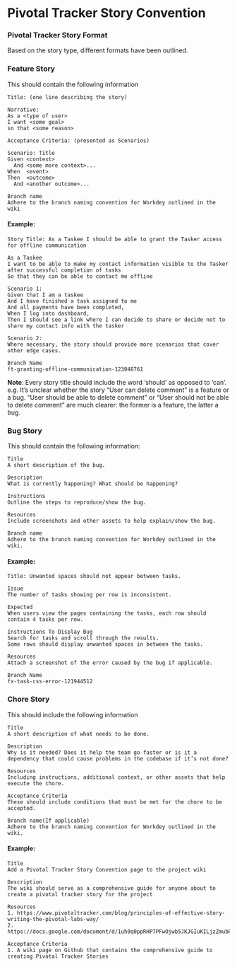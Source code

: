 # Pivotal Tracker Story Convention

### Pivotal Tracker Story Format

Based on the story type, different formats have been outlined.

### Feature Story

This should contain the following information

```
Title: (one line describing the story)
 
Narrative:
As a <type of user>  
I want <some goal> 
so that <some reason>
 
Acceptance Criteria: (presented as Scenarios)  

Scenario: Title  
Given <context>  
  And <some more context>...  
When  <event>  
Then  <outcome>  
  And <another outcome>...

Branch name  
Adhere to the branch naming convention for Workdey outlined in the wiki
```

#### Example:

```
Story Title: As a Taskee I should be able to grant the Tasker access for offline communication  

As a Taskee
I want to be able to make my contact information visible to the Tasker after successful completion of tasks
So that they can be able to contact me offline

Scenario 1:  
Given that I am a taskee 
And I have finished a task assigned to me 
And all payments have been completed,
When I log into dashboard, 
Then I should see a link where I can decide to share or decide not to share my contact info with the tasker

Scenario 2:  
Where necessary, the story should provide more scenarios that cover other edge cases.

Branch Name
ft-granting-offline-communication-123048761
```

**Note**: Every story title should include the word ‘should’ as opposed to ‘can’. e.g. It’s unclear whether the story “User can delete comment” is a feature or a bug. “User should be able to delete comment” or “User should not be able to delete comment” are much clearer: the former is a feature, the latter a bug.

### Bug Story

This should contain the following information:

```
Title  
A short description of the bug.

Description  
What is currently happening? What should be happening?

Instructions  
Outline the steps to reproduce/show the bug.

Resources  
Include screenshots and other assets to help explain/show the bug.

Branch name  
Adhere to the branch naming convention for Workdey outlined in the wiki.
```

#### Example:

```
Title: Unwanted spaces should not appear between tasks.

Issue
The number of tasks showing per row is inconsistent.

Expected  
When users view the pages containing the tasks, each row should contain 4 tasks per row. 

Instructions To Display Bug  
Search for tasks and scroll through the results.  
Some rows should display unwanted spaces in between the tasks.

Resources  
Attach a screenshot of the error caused by the bug if applicable.

Branch Name
fx-task-css-error-121944512
```

### Chore Story

This should include the following information

```
Title   
A short description of what needs to be done.

Description  
Why is it needed? Does it help the team go faster or is it a dependency that could cause problems in the codebase if it’s not done?

Resources  
Including instructions, additional context, or other assets that help execute the chore.

Acceptance Criteria
These should include conditions that must be met for the chore to be accepted.

Branch name(If applicable) 
Adhere to the branch naming convention for Workdey outlined in the wiki.
```

#### Example:

```
Title  
Add a Pivotal Tracker Story Convention page to the project wiki

Description
The wiki should serve as a comprehensive guide for anyone about to create a pivotal tracker story for the project

Resources  
1. https://www.pivotaltracker.com/blog/principles-of-effective-story-writing-the-pivotal-labs-way/
2. https://docs.google.com/document/d/1uh0q0ppRHP7PFwOjwb5JKJGIuKILjzZmubPAE1Yskb4/edit

Acceptance Criteria
1. A wiki page on Github that contains the comprehensive guide to creating Pivotal Tracker Stories
```

